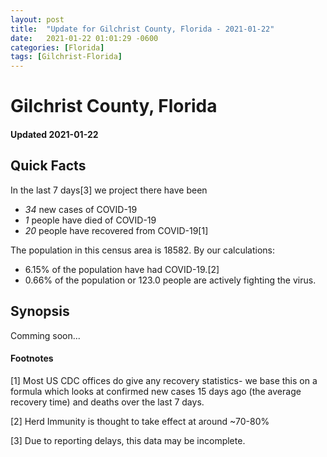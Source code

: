 ```yaml
---
layout: post
title:  "Update for Gilchrist County, Florida - 2021-01-22"
date:   2021-01-22 01:01:29 -0600
categories: [Florida]
tags: [Gilchrist-Florida]
---
```


# Gilchrist County, Florida
#### Updated 2021-01-22

## Quick Facts

In the last 7 days[3] we project there have been
- *34* new cases of COVID-19
- *1* people have died of COVID-19
- *20* people have recovered from COVID-19[1]

The population in this census area is 18582. By our calculations:
- 6.15% of the population have had COVID-19.[2]
- 0.66% of the population or 123.0 people are actively fighting the virus.

## Synopsis

Comming soon...


#### Footnotes

[1] Most US CDC offices do give any recovery statistics- we base this on a formula which looks at confirmed new cases
15 days ago (the average recovery time) and deaths over the last 7 days.

[2] Herd Immunity is thought to take effect at around ~70-80%

[3] Due to reporting delays, this data may be incomplete.
 
    